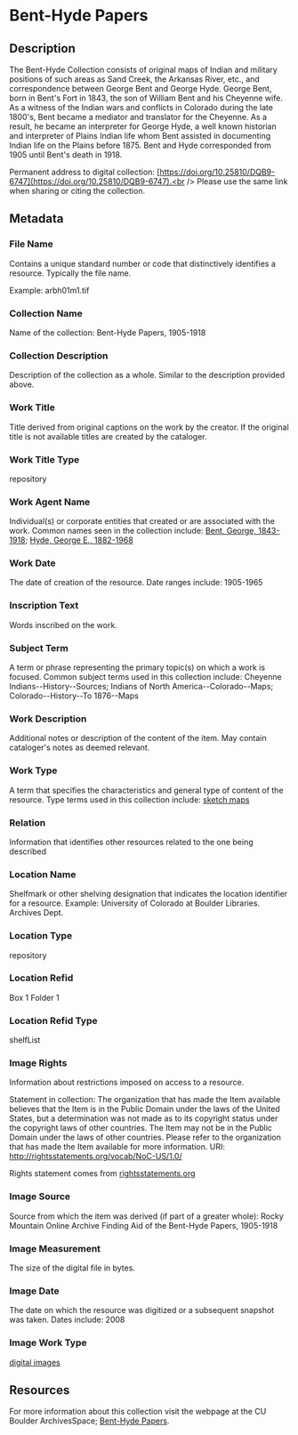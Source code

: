 # Bent-Hyde Papers
## Description
The Bent-Hyde Collection consists of original maps of Indian and military positions of such areas as Sand Creek, the Arkansas River, etc., and correspondence between George Bent and George Hyde. George Bent, born in Bent's Fort in 1843, the son of William Bent and his Cheyenne wife. As a witness of the Indian wars and conflicts in Colorado during the late 1800's, Bent became a mediator and translator for the Cheyenne. As a result, he became an interpreter for George Hyde, a well known historian and interpreter of Plains Indian life whom Bent assisted in documenting Indian life on the Plains before 1875. Bent and Hyde corresponded from 1905 until Bent's death in 1918.

Permanent address to digital collection: [https://doi.org/10.25810/DQB9-6747](https://doi.org/10.25810/DQB9-6747).<br /> 
Please use the same link when sharing or citing the collection.

## Metadata
### File Name
Contains a unique standard number or code that distinctively identifies a resource. Typically the file name. 

Example: arbh01m1.tif

### Collection Name
Name of the collection: Bent-Hyde Papers, 1905-1918

### Collection Description
Description of the collection as a whole. Similar to the description provided above.
### Work Title
Title derived from original captions on the work by the creator. If the original title is not available titles are created by the cataloger.
### Work Title Type
repository
### Work Agent Name
Individual(s) or corporate entities that created or are associated with the work. Common names seen in the collection include: [Bent, George, 1843-1918](http://id.loc.gov/authorities/names/nr95005867); [Hyde, George E., 1882-1968](http://id.loc.gov/authorities/names/n94033850)

### Work Date
The date of creation of the resource. Date ranges include: 1905-1965
### Inscription Text
Words inscribed on the work.
### Subject Term
A term or phrase representing the primary topic(s) on which a work is focused. Common subject terms used in this collection include: Cheyenne Indians--History--Sources; Indians of North America--Colorado--Maps; Colorado--History--To 1876--Maps
### Work Description
Additional notes or description of the content of the item. May contain cataloger's notes as deemed relevant.

### Work Type
A term that specifies the characteristics and general type of content of the resource. Type terms used in this collection include: [sketch maps](http://vocab.getty.edu/page/aat/300028413)

### Relation
Information that identifies other resources related to the one being described

### Location Name
Shelfmark or other shelving designation that indicates the location identifier for a resource. Example: University of Colorado at Boulder Libraries. Archives Dept.
### Location Type
repository
### Location Refid
Box 1 Folder 1
### Location Refid Type
shelfList
### Image Rights
Information about restrictions imposed on access to a resource.

Statement in collection: The organization that has made the Item available believes that the Item is in the Public Domain under the laws of the United States, but a determination was not made as to its copyright status under the copyright laws of other countries. The Item may not be in the Public Domain under the laws of other countries. Please refer to the organization that has made the Item available for more information. URI: http://rightsstatements.org/vocab/NoC-US/1.0/

Rights statement comes from [rightsstatements.org](https://rightsstatements.org/page/1.0/?language=en)
### Image Source
Source from which the item was derived (if part of a greater whole): Rocky Mountain Online Archive Finding Aid of the Bent-Hyde Papers, 1905-1918
### Image Measurement
The size of the digital file in bytes.
### Image Date
The date on which the resource was digitized or a subsequent snapshot was taken. Dates include: 2008
### Image Work Type
[digital images](http://vocab.getty.edu/page/aat/300215302)
## Resources
For more information about this collection visit the webpage at the CU Boulder ArchivesSpace; [Bent-Hyde Papers](https://archives.colorado.edu/repositories/2/resources/33).

